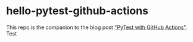 # hello-pytest-github-actions

This repo is the companion to the blog post ["PyTest with GitHub Actions"](https://blog.dennisokeeffe.com/blog/2021-08-08-pytest-with-github-actions).
Test
